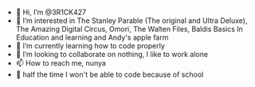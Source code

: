 - 👋 Hi, I’m @3R1CK427
- 👀 I’m interested in The Stanley Parable (The original and Ultra Deluxe), The Amazing Digital Circus, Omori, The Walten Files, Baldis Basics In Education and learning and Andy's apple farm
- 🌱 I’m currently learning how to code properly
- 💞️ I’m looking to collaborate on nothing, I like to work alone
- 📫 How to reach me, nunya
- 🙁 half the time I won't be able to code because of school
<!---
3R1CK427/3R1CK427 is a ✨ special ✨ repository because its `README.md` (this file) appears on your GitHub profile.
You can click the Preview link to take a look at your changes.
--->
